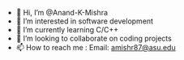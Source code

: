 - 👋 Hi, I’m @Anand-K-Mishra
- 👀 I’m interested in software development
- 🌱 I’m currently learning C/C++
- 💞️ I’m looking to collaborate on coding projects
- 📫 How to reach me : Email: amishr87@asu.edu

<!---
Anand-K-Mishra/Anand-K-Mishra is a ✨ special ✨ repository because its `README.md` (this file) appears on your GitHub profile.
You can click the Preview link to take a look at your changes.
--->
